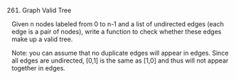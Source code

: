 261. Graph Valid Tree

Given n nodes labeled from 0 to n-1 and a list of undirected edges (each edge is a pair of nodes), write a function to check whether these edges make up a valid tree.

Note: you can assume that no duplicate edges will appear in edges. Since all edges are undirected, [0,1] is the same as [1,0] and thus will not appear together in edges.